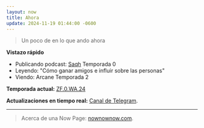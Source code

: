 ```yaml
---
layout: now
title: Ahora
update: 2024-11-19 01:44:00 -0600
---
```


> Un poco de en lo que ando ahora

**Vistazo rápido**
- Publicando podcast: <a target="_blank" href="https://saqh.lepodca.st">Saqh</a> Temporada 0
- Leyendo: "Cómo ganar amigos e influir sobre las personas"
- Viendo: Arcane Temporada 2

**Temporada actual:** [ZF.0.WA.24](https://zettafounder.github.io/temporadas/zf0wa24.html)

**Actualizaciones en tiempo real:** <a target="_blank" href="https://t.me/zettafounder">Canal de Telegram</a>.

<hr>

> Acerca de una Now Page: <a target="_blank" href="https://nownownow.com/about">nownownow.com</a>.